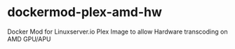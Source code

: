 # dockermod-plex-amd-hw
Docker Mod for Linuxserver.io Plex Image to allow Hardware transcoding on AMD GPU/APU
